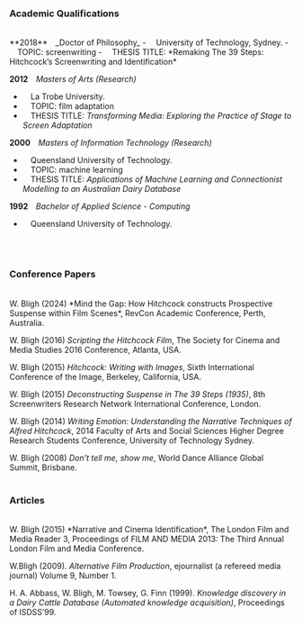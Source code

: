 
### Academic Qualifications
<br>
**2018**&emsp;_Doctor of Philosophy_
- &emsp;University of Technology, Sydney.
- &emsp;TOPIC: screenwriting
- &emsp;THESIS TITLE: *Remaking The 39 Steps: Hitchcock’s Screenwriting and Identification*

**2012**&emsp;_Masters of Arts (Research)_
- &emsp;La Trobe University.
- &emsp;TOPIC: film adaptation
- &emsp;THESIS TITLE: *Transforming Media: Exploring the Practice of Stage to Screen Adaptation*

**2000**&emsp;_Masters of Information Technology (Research)_
- &emsp;Queensland University of Technology.
- &emsp;TOPIC: machine learning
- &emsp;THESIS TITLE: *Applications of Machine Learning and Connectionist Modelling to an Australian Dairy Database*

**1992**&emsp;_Bachelor of Applied Science - Computing_
- &emsp;Queensland University of Technology.
<br>
<br>

### Conference Papers
<br>
W. Bligh (2024) *Mind the Gap: How Hitchcock constructs Prospective Suspense within Film Scenes*, RevCon Academic Conference, Perth, Australia.
<br>

W. Bligh (2016) *Scripting the Hitchcock Film*, The Society for Cinema and Media Studies 2016 Conference, Atlanta, USA.
<br>

W. Bligh (2015) *Hitchcock: Writing with Images*, Sixth International Conference of the Image, Berkeley, California, USA.
<br>

W. Bligh (2015) *Deconstructing Suspense in The 39 Steps (1935)*, 8th Screenwriters Research Network International Conference, London.
<br>

W. Bligh (2014) *Writing Emotion: Understanding the Narrative Techniques of Alfred Hitchcock*, 2014 Faculty of Arts and Social Sciences Higher Degree Research Students Conference, University of Technology Sydney.
<br>

W. Bligh (2008) *Don’t tell me, show me*, World Dance Alliance Global Summit, Brisbane.
<br>
<br>

### Articles
<br>
W. Bligh (2015) *Narrative and Cinema Identification*, The London Film and Media Reader 3, Proceedings of FILM AND MEDIA 2013: The Third Annual London Film and Media Conference.
<br>

W.Bligh (2009). *Alternative Film Production*, ejournalist (a refereed media journal) Volume 9, Number 1.
<br>

H. A. Abbass, W. Bligh, M. Towsey, G. Finn (1999). *Knowledge discovery in a Dairy Cattle Database (Automated knowledge acquisition)*, Proceedings of ISDSS’99.
